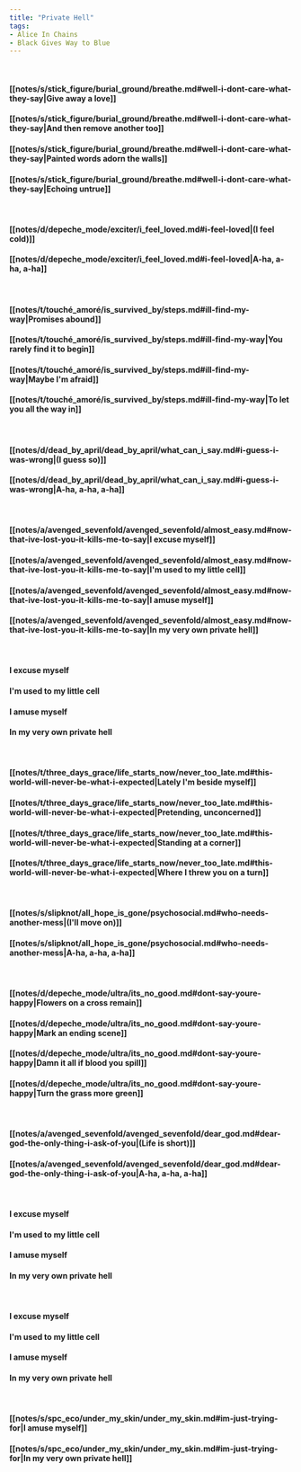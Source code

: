 ```yaml
---
title: "Private Hell"
tags:
- Alice In Chains
- Black Gives Way to Blue
---
```

&nbsp;
#### [[notes/s/stick_figure/burial_ground/breathe.md#well-i-dont-care-what-they-say|Give away a love]]
#### [[notes/s/stick_figure/burial_ground/breathe.md#well-i-dont-care-what-they-say|And then remove another too]]
#### [[notes/s/stick_figure/burial_ground/breathe.md#well-i-dont-care-what-they-say|Painted words adorn the walls]]
#### [[notes/s/stick_figure/burial_ground/breathe.md#well-i-dont-care-what-they-say|Echoing untrue]]
&nbsp;
#### [[notes/d/depeche_mode/exciter/i_feel_loved.md#i-feel-loved|(I feel cold)]]
#### [[notes/d/depeche_mode/exciter/i_feel_loved.md#i-feel-loved|A-ha, a-ha, a-ha]]
&nbsp;
#### [[notes/t/touché_amoré/is_survived_by/steps.md#ill-find-my-way|Promises abound]]
#### [[notes/t/touché_amoré/is_survived_by/steps.md#ill-find-my-way|You rarely find it to begin]]
#### [[notes/t/touché_amoré/is_survived_by/steps.md#ill-find-my-way|Maybe I'm afraid]]
#### [[notes/t/touché_amoré/is_survived_by/steps.md#ill-find-my-way|To let you all the way in]]
&nbsp;
#### [[notes/d/dead_by_april/dead_by_april/what_can_i_say.md#i-guess-i-was-wrong|(I guess so)]]
#### [[notes/d/dead_by_april/dead_by_april/what_can_i_say.md#i-guess-i-was-wrong|A-ha, a-ha, a-ha]]
&nbsp;
#### [[notes/a/avenged_sevenfold/avenged_sevenfold/almost_easy.md#now-that-ive-lost-you-it-kills-me-to-say|I excuse myself]]
#### [[notes/a/avenged_sevenfold/avenged_sevenfold/almost_easy.md#now-that-ive-lost-you-it-kills-me-to-say|I'm used to my little cell]]
#### [[notes/a/avenged_sevenfold/avenged_sevenfold/almost_easy.md#now-that-ive-lost-you-it-kills-me-to-say|I amuse myself]]
#### [[notes/a/avenged_sevenfold/avenged_sevenfold/almost_easy.md#now-that-ive-lost-you-it-kills-me-to-say|In my very own private hell]]
&nbsp;
#### I excuse myself
#### I'm used to my little cell
#### I amuse myself
#### In my very own private hell
&nbsp;
#### [[notes/t/three_days_grace/life_starts_now/never_too_late.md#this-world-will-never-be-what-i-expected|Lately I'm beside myself]]
#### [[notes/t/three_days_grace/life_starts_now/never_too_late.md#this-world-will-never-be-what-i-expected|Pretending, unconcerned]]
#### [[notes/t/three_days_grace/life_starts_now/never_too_late.md#this-world-will-never-be-what-i-expected|Standing at a corner]]
#### [[notes/t/three_days_grace/life_starts_now/never_too_late.md#this-world-will-never-be-what-i-expected|Where I threw you on a turn]]
&nbsp;
#### [[notes/s/slipknot/all_hope_is_gone/psychosocial.md#who-needs-another-mess|(I'll move on)]]
#### [[notes/s/slipknot/all_hope_is_gone/psychosocial.md#who-needs-another-mess|A-ha, a-ha, a-ha]]
&nbsp;
#### [[notes/d/depeche_mode/ultra/its_no_good.md#dont-say-youre-happy|Flowers on a cross remain]]
#### [[notes/d/depeche_mode/ultra/its_no_good.md#dont-say-youre-happy|Mark an ending scene]]
#### [[notes/d/depeche_mode/ultra/its_no_good.md#dont-say-youre-happy|Damn it all if blood you spill]]
#### [[notes/d/depeche_mode/ultra/its_no_good.md#dont-say-youre-happy|Turn the grass more green]]
&nbsp;
#### [[notes/a/avenged_sevenfold/avenged_sevenfold/dear_god.md#dear-god-the-only-thing-i-ask-of-you|(Life is short)]]
#### [[notes/a/avenged_sevenfold/avenged_sevenfold/dear_god.md#dear-god-the-only-thing-i-ask-of-you|A-ha, a-ha, a-ha]]
&nbsp;
#### I excuse myself
#### I'm used to my little cell
#### I amuse myself
#### In my very own private hell
&nbsp;
#### I excuse myself
#### I'm used to my little cell
#### I amuse myself
#### In my very own private hell
&nbsp;
#### [[notes/s/spc_eco/under_my_skin/under_my_skin.md#im-just-trying-for|I amuse myself]]
#### [[notes/s/spc_eco/under_my_skin/under_my_skin.md#im-just-trying-for|In my very own private hell]]
